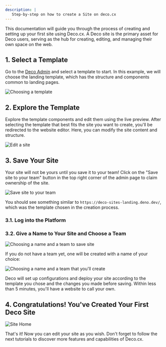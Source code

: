 ```yaml
---
description: |
   Step-by-step on how to create a Site on deco.cx
---
```


This documentation will guide you through the process of creating and setting up
your first site using Deco.cx. A Deco site is the primary asset for Deco users,
serving as the hub for creating, editing, and managing their own space on the
web.

## 1. Select a Template

Go to the [Deco Admin](https://admin.deco.cx/spaces/new) and select a template
to start. In this example, we will choose the landing template, which has the
structure and components common to landing pages.

![Choosing a template](/docs/getting-started/creating-site/choose-template.png)

## 2. Explore the Template

Explore the template components and edit them using the live preview. After
selecting the template that best fits the site you want to create, you'll be
redirected to the website editor. Here, you can modify the site content and
structure.

![Edit a site](/docs/getting-started/creating-site/site-editor.png)

## 3. Save Your Site

Your site will not be yours until you save it to your team! Click on the "Save
site to your team" button in the top right corner of the admin page to claim
ownership of the site.

![Save site to your team](/docs/getting-started/creating-site/save-site-btn.png)

You should see something similar to `https://deco-sites-landing.deno.dev/`,
which was the template chosen in the creation process.

### 3.1. Log into the Platform

### 3.2. Give a Name to Your Site and Choose a Team

![Choosing a name and a team to save site](/docs/getting-started/creating-site/save-site.png)

If you do not have a team yet, one will be created with a name of your choice:

![Choosing a name and a team that you'll create](/docs/getting-started/creating-site/save-site-and-team.png)

Deco will set up configurations and deploy your site according to the template
you chose and the changes you made before saving. Within less than 5 minutes,
you'll have a website to call your own.

## 4. Congratulations! You've Created Your First Deco Site

![Site Home](/docs/getting-started/creating-site/site-home.png)

That's it! Now you can edit your site as you wish. Don't forget to follow the
next tutorials to discover more features and capabilities of Deco.cx.
